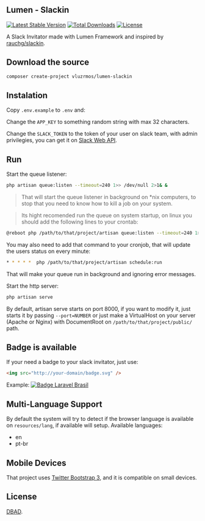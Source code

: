 ## Lumen - Slackin

[![Latest Stable Version](https://poser.pugx.org/vluzrmos/lumen-slackin/v/stable)](https://packagist.org/packages/vluzrmos/lumen-slackin) [![Total Downloads](https://poser.pugx.org/vluzrmos/lumen-slackin/downloads)](https://packagist.org/packages/vluzrmos/lumen-slackin) [![License](https://poser.pugx.org/vluzrmos/lumen-slackin/license)](https://packagist.org/packages/vluzrmos/lumen-slackin)

A Slack Invitator made with Lumen Framework and inspired by [rauchg/slackin](https://github.com/rauchg/slackin).

## Download the source

```bash
composer create-project vluzrmos/lumen-slackin
```

## Instalation

Copy <code>.env.example</code> to <code>.env</code> and:

Change the <code>APP_KEY</code> to something random string with max 32 characters.

Change the <code>SLACK_TOKEN</code> to the token of your user on slack team, with admin privilegies, you can get it on [Slack Web API](https://api.slack.com/web#authentication).

## Run

Start the queue listener:

```bash
php artisan queue:listen --timeout=240 1>> /dev/null 2>1& &
```

> That will start the queue listener in background on \*nix computers, to stop that you need to know
  how to kill a job on your system.

> Its hight recomended run the queue on system startup, on linux you should add the following lines to your crontab:

```bash
@reboot php /path/to/that/project/artisan queue:listen --timeout=240 1>> /dev/null 2>&1 &
```

You may also need to add that command to your cronjob, that will update the users status on every minute:

```bash
* * * * *  php /path/to/that/project/artisan schedule:run
```

That will make your queue run in background and ignoring error messages.
 

Start the http server:

```bash
php artisan serve
```

By default, artisan serve starts on port 8000, if you want to modify it, just starts it by passing <code>--port=NUMBER</code> or 
just make a VirtualHost on your server (Apache or Nginx) with DocumentRoot on <code>/path/to/that/project/public/</code> path.

## Badge is available

If your need a badge to your slack invitator, just use:

```html
<img src="http://your-domain/badge.svg" />
```

Example:
[![Badge Laravel Brasil](http://laravelbrasil.vluzrmos.com.br/badge.svg)](http://laravelbrasil.vluzrmos.com.br)

## Multi-Language Support

By default the system will try to detect if the browser language is available on <code>resources/lang</code>, 
if available will setup. Available languages:

* en
* pt-br

## Mobile Devices

That project uses [Twitter Bootstrap 3](http://getbootstrap.com), and it is compatible on small devices.

## License

[DBAD](http://www.dbad-license.org/).
